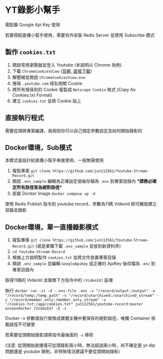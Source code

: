 # YT錄影小幫手

需配置 Google Api Key 使用

若要搭配直播小幫手使用，需要另外安裝 Redis Server 並使用 Subscribe 模式

## 製作 `cookies.txt`

1. 開啟常用瀏覽器並登入 Youtube (本說明以 Chrome 為例)
2. 下載 `ChromeCookiesView` ([官網](https://www.nirsoft.net/utils/chrome_cookies_view.html), [直接下載](https://www.nirsoft.net/utils/chromecookiesview.zip))
3. 解壓縮並開啟 `ChromeCookiesView.exe`
4. 搜尋 `.youtube.com` 域名相關 Cookie 
5. 將所有搜尋到的 Cookie 複製成 `Netscape Cookie` 格式 (Copy As Cookies.txt Format) 
6. 建立 `cookies.txt` 並將 Cookie 貼上

## 直接執行程式

需要從頭將專案編譯，我相信你可以自己搞定參數設定及如何開始錄影的

## Docker環境，Sub模式

本模式是設計給直播小幫手串接使用，一般無需使用

1. 複製專案 `git clone https://github.com/jun112561/Youtube-Stream-Record.git`
2. 開啟 `.env_sample` 編輯為正確設定值後存檔為 `.env` 到專案目錄內
 **\*請務必確定所有路徑皆為絕對路徑\***
3. 部屬 Docker Image `docker compose up -d`

使用 Redis Publish 指令到 youtube.record，參數為11碼 VideoId 即可觸發建立容器並錄影

## Docker環境，單一直播錄影模式

1. 複製專案 `git clone https://github.com/jun112561/Youtube-Stream-Record.git` (或是單獨下載 `.env_sample` 並放到新資料夾)
2. `cd Youtube-Stream-Record`
3. 根據上方說明製作 `cookies.txt` 並將文件放置專案目錄
4. 開啟 `.env_sample` 並編輯 `GoogleApiKey` 成正確的 ApiKey 後存檔為 `.env` 到專案目錄內

取得11碼的 VideoId 並替換下方指令中的 `(VideoId)` 區塊

執行 `docker run -it -d --env-file .env -v "/record/output:/output" -v "/record/temp:/temp_path" -v "/record/unarchived:/unarchived_stream" -v "/record/member_only:/member_only_stream" -v "/cookies.txt:/app/cookies.txt" jun112561/youtube-record:master onceondocker (VideoId) -d -s`

Docker -v 參數請自行替換成實體主機中要保存的絕對路徑，唯獨 Container 掛載路徑不可變更

若需要從頭開始錄影請將指令最後面的 `-s` 移除

(注意: 從頭開始直播僅可從頭錄影兩小時，無法超過兩小時，尚不確定是 yt-dlp 問題還是 youtube 限制，非特殊情況建議不要從頭開始錄影)
